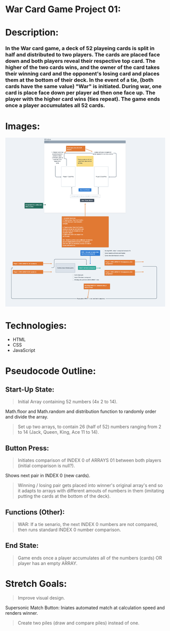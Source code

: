 # War Card Game Project 01:

# Description:
### In the War card game, a deck of 52 playeing cards is split in half and distributed to two players. The cards are placed face down and both players reveal their respective top card. The higher of the two cards wins, and the owner of the card takes their winning card and the opponent's losing card and places them at the bottom of their deck. In the event of a tie, (both cards have the same value) "War" is initiated. During war, one card is place face down per player ad then one face up. The player with the higher card wins (ties repeat). The game ends once a player accumulates all 52 cards.

# Images:
![War Card Game Project Wireframe](images/warFrame.png)


# Technologies:
- HTML
- CSS
- JavaScript

# Pseudocode Outline:


## Start-Up State:
> Initial Array containing 52 numbers (4x 2 to 14).

Math.floor and Math.random and distribution function to randomly order and divide the array.

>Set up two arrays, to contain 26 (half of 52) numbers ranging from 2 to 14 (Jack, Queen, King, Ace 11 to 14).

## Button Press:
>Initiates comparison of INDEX 0 of ARRAYS 01 between both players (initial comparison is null?).

Shows next pair in INDEX 0 (new cards).

>Winning / losing pair gets placed into winner's original array's end so it adapts to arrays with different amouts of numbers in them (imitating putting the cards at the bottom of the deck).

## Functions (Other):
>WAR: If a tie senario, the next INDEX 0 numbers are not compared, then runs standard INDEX 0 number comparison.

## End State:
>Game ends once a player accumulates all of the numbers (cards) OR player has an empty ARRAY.


# Stretch Goals:
>Improve visual design.

Supersonic Match Button: Iniates automated match at calculation speed and renders winner.

>Create two piles (draw and compare piles) instead of one.


